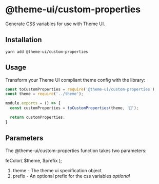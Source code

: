 # @theme-ui/custom-properties

Generate CSS variables for use with Theme UI.


## Installation

```
yarn add @theme-ui/custom-properties
```

## Usage

Transform your Theme UI compliant theme config with the library:

```js
const toCustomProperties = require('@theme-ui/custom-properties')
const theme = require('../theme');

module.exports = () => {
  const customProperties = toCustomProperties(theme, '🍭');

  return customProperties;
}
```

## Parameters

The @theme-ui/custom-properties function takes two parameters:

feColor( $theme, $prefix );

1. theme - The theme ui specification object
1. prefix - An optional prefix for the css variables _optional_

